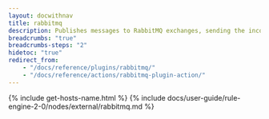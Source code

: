 ```yaml
---
layout: docwithnav
title: rabbitmq
description: Publishes messages to RabbitMQ exchanges, sending the incoming message data as the message body.
breadcrumbs: "true"
breadcrumbs-steps: "2"
hidetoc: "true"
redirect_from:
    - "/docs/reference/plugins/rabbitmq/"
    - "/docs/reference/actions/rabbitmq-plugin-action/"
---
```


{% include get-hosts-name.html %}
{% include docs/user-guide/rule-engine-2-0/nodes/external/rabbitmq.md %}
